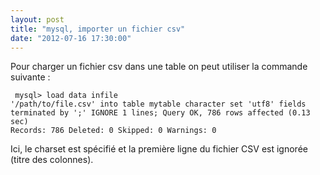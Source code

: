 ```yaml
---
layout: post
title: "mysql, importer un fichier csv"
date: "2012-07-16 17:30:00"
---
```

Pour charger un fichier csv dans une table on peut utiliser la commande suivante :  <pre><code>
mysql> load data infile '/path/to/file.csv' into table mytable character 
set 'utf8' fields terminated by ';' IGNORE 1 lines;
Query OK, 786 rows affected (0.13 sec)
Records: 786  Deleted: 0  Skipped: 0  Warnings: 0
</code></pre> Ici, le charset est spécifié et la première ligne du fichier CSV est ignorée (titre des colonnes).
